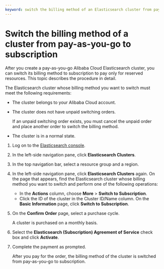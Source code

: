 ```yaml
---
keyword: switch the billing method of an Elasticsearch cluster from pay-as-you-go to subscription
---
```


# Switch the billing method of a cluster from pay-as-you-go to subscription

After you create a pay-as-you-go Alibaba Cloud Elasticsearch cluster, you can switch its billing method to subscription to pay only for reserved resources. This topic describes the procedure in detail.

The Elasticsearch cluster whose billing method you want to switch must meet the following requirements:

-   The cluster belongs to your Alibaba Cloud account.
-   The cluster does not have unpaid switching orders.

    If an unpaid switching order exists, you must cancel the unpaid order and place another order to switch the billing method.

-   The cluster is in a normal state.

1.  Log on to the [Elasticsearch console](https://elasticsearch.console.aliyun.com/#/home).

2.  In the left-side navigation pane, click **Elasticsearch Clusters**.

3.  In the top navigation bar, select a resource group and a region.

4.  In the left-side navigation pane, click **Elasticsearch Clusters** again. On the page that appears, find the Elasticsearch cluster whose billing method you want to switch and perform one of the following operations:

    -   In the **Actions** column, choose **More** \> **Switch to Subscription**.
    -   Click the ID of the cluster in the Cluster ID/Name column. On the **Basic Information** page, click **Switch to Subscription**.
5.  On the **Confirm Order** page, select a purchase cycle.

    A cluster is purchased on a monthly basis.

6.  Select the **Elasticsearch \(Subscription\) Agreement of Service** check box and click **Activate**.

7.  Complete the payment as prompted.

    After you pay for the order, the billing method of the cluster is switched from pay-as-you-go to subscription.



